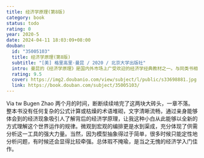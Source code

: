 ```yaml
---
title: 经济学原理(第8版)
category: book
status: todo
rating: 0
year: 2020-5
date: 2024-04-11 18:03:09+08:00
douban:
  id: "35005103"
  title: 经济学原理(第8版)
  subtitle: "[美] 格里高里·曼昆 / 2020 / 北京大学出版社"
  intro: 曼昆的《经济学原理》是国内外市场上广受欢迎的经济学经典教材之一。与同类书相比，本书的特点在于，更多地强调经济学原理的应用和思维方式的培养，而不是经济学模型。书中包含了大量贴近生活的案例研究和政策讨论。第8版更新了全书中的数据、习题及案例，并新增了“专家看法”等专栏。此外，第8版还配套了英文版的MindTap在线学习平台，内容包括互动电子书、视频导读、视频讲解、学习指南、在线测试题、拓展阅读等丰富的学习资源。本书为曼昆《经济学原理（第8版）》的微观经济学分册，适合经济学专业本科生的宏观经济学课程以及对经济学感兴趣的普通读者使用。
  rating: 9.5
  cover: https://img2.doubanio.com/view/subject/l/public/s33698881.jpg
  link: https://book.douban.com/subject/35005103/
---
```


Via tw Bugen Zhao 两个月的时间，断断续续啃完了这两块大砖头，一章不落。整本书没有任何复杂的公式计算或枯燥的术语堆砌，文字清晰流畅，通过亲身能够体会到的经济现象吸引人了解背后的经济学原理，让我这种小白从此能够以全新的方式理解这个世界运作的规律。微观到宏观的编排更是水到渠成，充分体现了供需分析这一工具的强大力量。当然，因为模型抽象得过于简单，很多时候只能定性地分析问题，有时候还会显得比较牵强。总体瑕不掩瑜，是当之无愧的经济学入门佳作。

